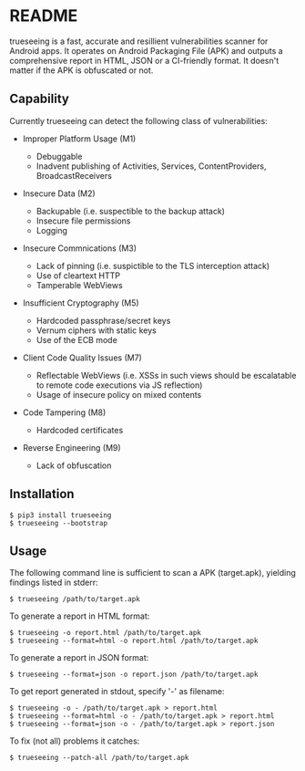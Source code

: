 # README

trueseeing is a fast, accurate and resillient vulnerabilities scanner for Android apps.  It operates on Android Packaging File (APK) and outputs a comprehensive report in HTML, JSON or a CI-friendly format.  It doesn't matter if the APK is obfuscated or not.

## Capability

Currently trueseeing can detect the following class of vulnerabilities:

  * Improper Platform Usage (M1)

	* Debuggable
	* Inadvent publishing of Activities, Services, ContentProviders, BroadcastReceivers

  * Insecure Data (M2)

	* Backupable (i.e. suspectible to the backup attack)
	* Insecure file permissions
	* Logging

  * Insecure Commnications (M3)

	* Lack of pinning (i.e. suspictible to the TLS interception attack)
	* Use of cleartext HTTP
	* Tamperable WebViews

  * Insufficient Cryptography (M5)

	* Hardcoded passphrase/secret keys
	* Vernum ciphers with static keys
	* Use of the ECB mode

  * Client Code Quality Issues (M7)

	* Reflectable WebViews (i.e. XSSs in such views should be escalatable to remote code executions via JS reflection)
	* Usage of insecure policy on mixed contents

  * Code Tampering (M8)

	* Hardcoded certificates

  * Reverse Engineering (M9)

	* Lack of obfuscation

## Installation

	$ pip3 install trueseeing
	$ trueseeing --bootstrap

## Usage

The following command line is sufficient to scan a APK (target.apk), yielding findings listed in stderr:

	$ trueseeing /path/to/target.apk

To generate a report in HTML format:

	$ trueseeing -o report.html /path/to/target.apk
	$ trueseeing --format=html -o report.html /path/to/target.apk

To generate a report in JSON format:

	$ trueseeing --format=json -o report.json /path/to/target.apk

To get report generated in stdout, specify '-' as filename:

	$ trueseeing -o - /path/to/target.apk > report.html
	$ trueseeing --format=html -o - /path/to/target.apk > report.html
	$ trueseeing --format=json -o - /path/to/target.apk > report.json

To fix (not all) problems it catches:

	$ trueseeing --patch-all /path/to/target.apk
